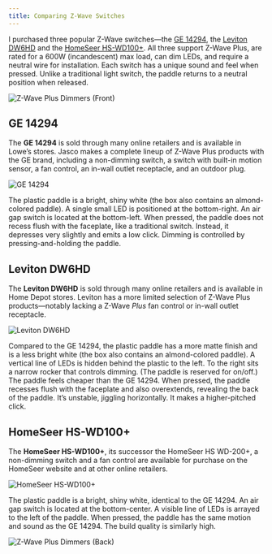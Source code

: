 ```yaml
---
title: Comparing Z-Wave Switches
---
```


I purchased three popular Z-Wave switches—the [GE 14294][1], the [Leviton DW6HD][2] and the [HomeSeer HS-WD100+][3]. All three support Z-Wave Plus, are rated for a 600W (incandescent) max load, can dim LEDs, and require a neutral wire for installation. Each switch has a unique sound and feel when pressed. Unlike a traditional light switch, the paddle returns to a neutral position when released.

![Z-Wave Plus Dimmers (Front)](/2019-04-28-comparing-z-wave-switches/z-wave-switches-front.jpeg)

## GE 14294

The **GE 14294** is sold through many online retailers and is available in Lowe’s stores. Jasco makes a complete lineup of Z-Wave Plus products with the GE brand, including a non-dimming switch, a switch with built-in motion sensor, a fan control, an in-wall outlet receptacle, and an outdoor plug.

![GE 14294](/2019-04-28-comparing-z-wave-switches/ge-switch.jpeg)

The plastic paddle is a bright, shiny white (the box also contains an almond-colored paddle). A single small LED is positioned at the bottom-right. An air gap switch is located at the bottom-left. When pressed, the paddle does not recess flush with the faceplate, like a traditional switch. Instead, it depresses very slightly and emits a low click. Dimming is controlled by pressing-and-holding the paddle.

## Leviton DW6HD

The **Leviton DW6HD** is sold through many online retailers and is available in Home Depot stores. Leviton has a more limited selection of Z-Wave Plus products—notably lacking a Z-Wave *Plus* fan control or in-wall outlet receptacle.

![Leviton DW6HD](/2019-04-28-comparing-z-wave-switches/leviton-switch.jpeg)

Compared to the GE 14294, the plastic paddle has a more matte finish and is a less bright white (the box also contains an almond-colored paddle). A vertical line of LEDs is hidden behind the plastic to the left. To the right sits a narrow rocker that controls dimming. (The paddle is reserved for on/off.) The paddle feels cheaper than the GE 14294. When pressed, the paddle recesses flush with the faceplate and also overextends, revealing the back of the paddle. It’s unstable, jiggling horizontally. It makes a higher-pitched click.

## HomeSeer HS-WD100+

The **HomeSeer HS-WD100+**, its successor the HomeSeer HS WD-200+, a non-dimming switch and a fan control are available for purchase on the HomeSeer website and at other online retailers.

![HomeSeer HS-WD100+](/2019-04-28-comparing-z-wave-switches/homeseer-switch.jpeg)

The plastic paddle is a bright, shiny white, identical to the GE 14294. An air gap switch is located at the bottom-center. A visible line of LEDs is arrayed to the left of the paddle. When pressed, the paddle has the same motion and sound as the GE 14294. The build quality is similarly high.

![Z-Wave Plus Dimmers (Back)](/2019-04-28-comparing-z-wave-switches/z-wave-switches-back.jpeg)

[1]:	https://byjasco.com/products/ge-z-wave-plus-wall-smart-dimmer
[2]:	https://store.leviton.com/collections/decora-smart/products/decora-smart-wi-fi-600w-universal-led-incandescent-dimmer-dw6hd-1bz?variant=35006868355
[3]:	https://homeseer.com/wp-content/uploads/2018/06/HS-WD100-Manual-6a.pdf